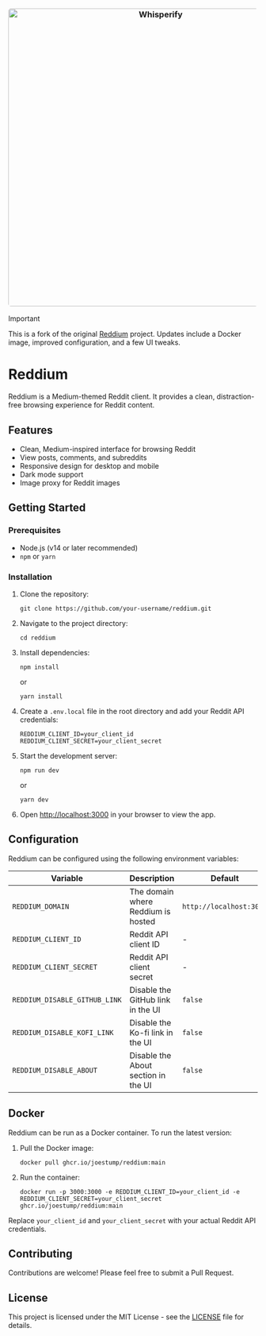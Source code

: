 <h3 align="center"><img src="./public/reddium-mockup.png" width="600px" style="border-radius: 5px" alt="Whisperify"></h3>

> [!IMPORTANT]  
> This is a fork of the original [Reddium](https://github.com/eightants/reddium) project. Updates include a Docker image, improved configuration, and a few UI tweaks.

# Reddium

Reddium is a Medium-themed Reddit client. It provides a clean, distraction-free browsing experience for Reddit content.

## Features

- Clean, Medium-inspired interface for browsing Reddit
- View posts, comments, and subreddits
- Responsive design for desktop and mobile
- Dark mode support
- Image proxy for Reddit images

## Getting Started

### Prerequisites

- Node.js (v14 or later recommended)
- `npm` or `yarn`

### Installation

1. Clone the repository:
   ```
   git clone https://github.com/your-username/reddium.git
   ```

2. Navigate to the project directory:
   ```
   cd reddium
   ```

3. Install dependencies:
   ```
   npm install
   ```
   or
   ```
   yarn install
   ```

4. Create a `.env.local` file in the root directory and add your Reddit API credentials:
   ```
   REDDIUM_CLIENT_ID=your_client_id
   REDDIUM_CLIENT_SECRET=your_client_secret
   ```

5. Start the development server:
   ```
   npm run dev
   ```
   or
   ```
   yarn dev
   ```

6. Open [http://localhost:3000](http://localhost:3000) in your browser to view the app.

## Configuration

Reddium can be configured using the following environment variables:

| Variable | Description | Default |
|----------|-------------|---------|
| `REDDIUM_DOMAIN` | The domain where Reddium is hosted | `http://localhost:3000` |
| `REDDIUM_CLIENT_ID` | Reddit API client ID | - |
| `REDDIUM_CLIENT_SECRET` | Reddit API client secret | - |
| `REDDIUM_DISABLE_GITHUB_LINK` | Disable the GitHub link in the UI | `false` |
| `REDDIUM_DISABLE_KOFI_LINK` | Disable the Ko-fi link in the UI | `false` |
| `REDDIUM_DISABLE_ABOUT` | Disable the About section in the UI | `false` |

## Docker

Reddium can be run as a Docker container. To run the latest version:

1. Pull the Docker image:
   ```
   docker pull ghcr.io/joestump/reddium:main
   ```

2. Run the container:
   ```
   docker run -p 3000:3000 -e REDDIUM_CLIENT_ID=your_client_id -e REDDIUM_CLIENT_SECRET=your_client_secret ghcr.io/joestump/reddium:main
   ```

Replace `your_client_id` and `your_client_secret` with your actual Reddit API credentials.

## Contributing

Contributions are welcome! Please feel free to submit a Pull Request.

## License

This project is licensed under the MIT License - see the [LICENSE](LICENSE) file for details.

